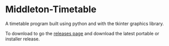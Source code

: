 # Middleton-Timetable
A timetable program built using python and with the tkinter graphics library.

To download to go the [releases page](https://github.com/undefined-duck/Middleton-Timetable/releases) and download the latest portable or installer release.
